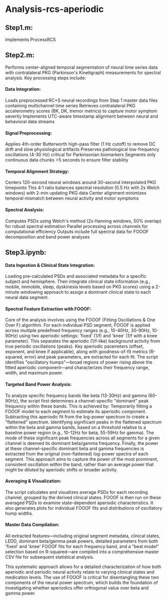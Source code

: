 # Analysis-rcs-aperiodic  

## Step1.m:  
Implements ProcessRCS

## Step2.m:
Performs center-aligned temporal segmentation of neural time series data with contralateral PKG (Parkinson's Kinetigraph) measurements for spectral analysis. Key processing steps include:

#### Data Integration:

Loads preprocessed RC+S neural recordings from Step 1 master data files containing multichannel time series
Retrieves contralateral PKG accelerometry scores (BK, DK, tremor metrics) to capture motor symptom severity
Implements UTC-aware timestamp alignment between neural and behavioral data streams

#### Signal Preprocessing:

Applies 4th-order Butterworth high-pass filter (1 Hz cutoff) to remove DC drift and slow physiological artifacts
Preserves pathological low-frequency oscillations (4-30 Hz) critical for Parkinsonian biomarkers
Segments only continuous data chunks >5 seconds to ensure filter stability

#### Temporal Alignment Strategy:

Centers 120-second neural windows around 30-second interpolated PKG timepoints
This 4:1 ratio balances spectral resolution (0.5 Hz with 2s Welch windows) with 2-min updating PKG data
Center alignment minimizes temporal mismatch between neural activity and motor symptoms

#### Spectral Analysis:

Computes PSDs using Welch's method (2s Hanning windows, 50% overlap) for robust spectral estimation
Parallel processing across channels for computational efficiency
Outputs include full spectral data for FOOOF decomposition and band power analyses

## Step3.ipynb:

#### Data Ingestion & Clinical State Integration: 
Loading pre-calculated PSDs and associated metadata for a specific subject and hemisphere. Then integrate clinical state information (e.g., mobile, immobile, sleep, dyskinesia levels based on PKG scores) using a 2-minute windowing approach to assign a dominant clinical state to each neural data segment.

#### Spectral Feature Extraction with FOOOF:
Core of the analysis involves using the FOOOF (Fitting Oscillations & One Over F) algorithm. For each individual PSD segment, FOOOF is applied across multiple predefined frequency ranges (e.g., 10-40Hz, 30-90Hz, 10-90Hz) using two aperiodic settings: 'fixed' (1/f) and 'knee' (1/f with a knee parameter). This separates the aperiodic (1/f-like) background activity from true periodic oscillations (peaks).
Key aperiodic parameters (offset, exponent, and knee if applicable), along with goodness-of-fit metrics (R-squared, error) and peak parameters, are extracted for each fit.
The script identifies "oscillatory humps"—broad regions of power rising above the fitted aperiodic component—and characterizes their frequency range, width, and maximum power.

#### Targeted Band Power Analysis:
To analyze specific frequency bands like beta (13-30Hz) and gamma (60-90Hz), the script first determines a channel-specific "dominant" peak frequency within these bands. This is achieved by:
            Temporarily fitting a FOOOF model to each segment to estimate its aperiodic component.
            Subtracting this aperiodic fit from the log-power spectrum to create a "flattened" spectrum.
            Identifying significant peaks in the flattened spectrum within the beta and gamma bands, based on a threshold relative to a baseline power region (e.g., 10-12Hz for beta, 55-59Hz for gamma).
            The mode of these significant peak frequencies across all segments for a given channel is deemed its dominant beta/gamma frequency.
        Finally, the power at these channel-specific dominant beta and gamma frequencies is extracted from the original (non-flattened) log-power spectra of each segment. This approach aims to capture the power of the most prominent, consistent oscillation within the band, rather than an average power that might be diluted by aperiodic shifts or broader activity.

#### Averaging & Visualization:
The script calculates and visualizes average PSDs for each recording channel, grouped by the derived clinical states. FOOOF is then run on these averaged PSDs to examine state-dependent aperiodic characteristics.
It also generates plots for individual FOOOF fits and distributions of oscillatory hump widths.

#### Master Data Compilation: 
All extracted features—including original segment metadata, clinical states, LEDD, dominant beta/gamma peak powers, detailed parameters from both 'fixed' and 'knee' FOOOF fits for each frequency band, and a "best model" selection based on R-squared—are compiled into a comprehensive master CSV file for subsequent statistical analysis.

This systematic approach allows for a detailed characterization of how both aperiodic and periodic neural activity relate to varying clinical states and medication levels. The use of FOOOF is critical for disentangling these two components of the neural power spectrum, which builds the foundation of investigating whether aperiodics offer orthogonal value over beta and gamma power.


